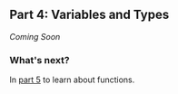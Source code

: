## Part 4: Variables and Types

*Coming Soon*

### What's next?

In [part 5](5.md) to learn about functions.
